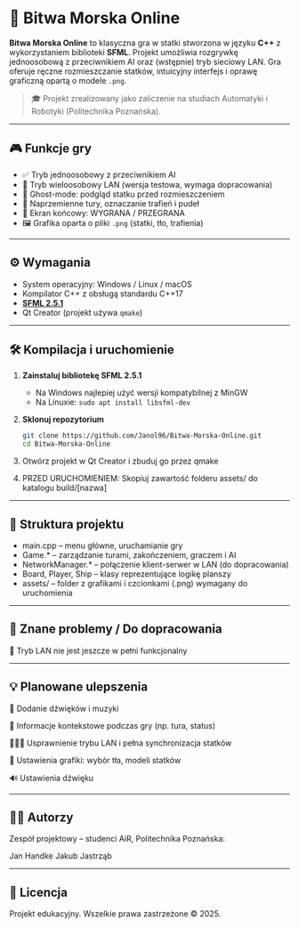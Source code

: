 # 🚢 Bitwa Morska Online

**Bitwa Morska Online** to klasyczna gra w statki stworzona w języku **C++** z wykorzystaniem biblioteki **SFML**. Projekt umożliwia rozgrywkę jednoosobową z przeciwnikiem AI oraz (wstępnie) tryb sieciowy LAN. Gra oferuje ręczne rozmieszczanie statków, intuicyjny interfejs i oprawę graficzną opartą o modele `.png`.

> 🎓 Projekt zrealizowany jako zaliczenie na studiach Automatyki i Robotyki (Politechnika Poznańska).

---

## 🎮 Funkcje gry

- ✅ Tryb jednoosobowy z przeciwnikiem AI
- 🧪 Tryb wieloosobowy LAN (wersja testowa, wymaga dopracowania)
- 🧊 Ghost-mode: podgląd statku przed rozmieszczeniem
- 🔁 Naprzemienne tury, oznaczanie trafień i pudeł
- 🏁 Ekran końcowy: WYGRANA / PRZEGRANA
- 🖼️ Grafika oparta o pliki `.png` (statki, tło, trafienia)

---

## ⚙️ Wymagania

- System operacyjny: Windows / Linux / macOS
- Kompilator C++ z obsługą standardu C++17
- **[SFML 2.5.1](https://www.sfml-dev.org/download/sfml/2.5.1/)**
- Qt Creator (projekt używa `qmake`)

---

## 🛠️ Kompilacja i uruchomienie

1. **Zainstaluj bibliotekę SFML 2.5.1**
   - Na Windows najlepiej użyć wersji kompatybilnej z MinGW
   - Na Linuxie: `sudo apt install libsfml-dev`

2. **Sklonuj repozytorium**
   ```bash
   git clone https://github.com/Janol96/Bitwa-Morska-Online.git
   cd Bitwa-Morska-Online
3. Otwórz projekt w Qt Creator i zbuduj go przez qmake

4. PRZED URUCHOMIENIEM:
Skopiuj zawartość folderu assets/ do katalogu build/[nazwa]

---

## 🧠 Struktura projektu
- main.cpp – menu główne, uruchamianie gry
- Game.* – zarządzanie turami, zakończeniem, graczem i AI
- NetworkManager.* – połączenie klient-serwer w LAN (do dopracowania)
- Board, Player, Ship – klasy reprezentujące logikę planszy
- assets/ – folder z grafikami i czcionkami (.png) wymagany do uruchomienia

---

## 🚧 Znane problemy / Do dopracowania
🔌 Tryb LAN nie jest jeszcze w pełni funkcjonalny

---

## 💡 Planowane ulepszenia
🎵 Dodanie dźwięków i muzyki

📝 Informacje kontekstowe podczas gry (np. tura, status)

🧑‍🤝‍🧑 Usprawnienie trybu LAN i pełna synchronizacja statków

🎨 Ustawienia grafiki: wybór tła, modeli statków

🔊 Ustawienia dźwięku

---

## 👨‍💻 Autorzy
Zespół projektowy – studenci AiR, Politechnika Poznańska:

Jan Handke
Jakub Jastrząb

---

## 📄 Licencja
Projekt edukacyjny. Wszelkie prawa zastrzeżone © 2025.
